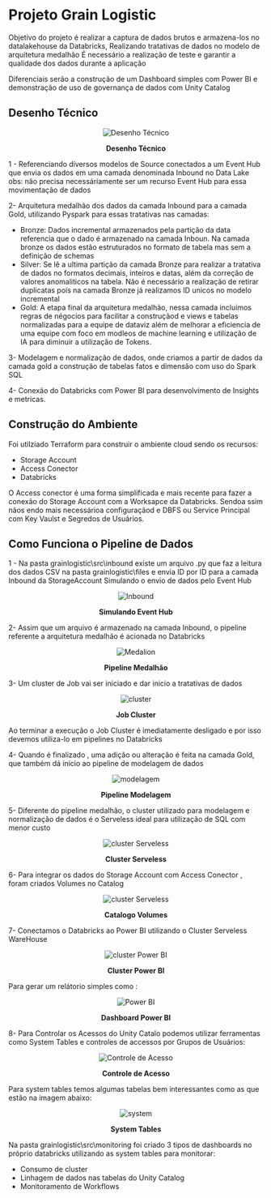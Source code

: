 # Projeto Grain Logistic

Objetivo do projeto é realizar a captura de dados brutos e armazena-los no datalakehouse da Databricks,
Realizando tratativas de dados no modelo de arquitetura medalhão
É necessário a realização de teste e garantir a qualidade dos dados durante a aplicação

Diferenciais serão a construção de um Dashboard simples com Power BI e demonstração de uso de governança de dados com Unity Catalog

## Desenho Técnico

<div align="center">
  <img src="https://github.com/user-attachments/assets/03c4a975-4cfc-4f81-86b4-692572626943" alt="Desenho Técnico">
  <p><b>Desenho Técnico</b></p>
</div>

<p align="left">
</p>

1 - Referenciando diversos modelos de Source conectados a um Event Hub que envia os dados em uma camada denominada Inbound no Data Lake
obs: não precisa necessáriamente ser um recurso Event Hub para essa movimentação de dados

2- Arquitetura medalhão dos dados da camada Inbound para a camada Gold, utilizando Pyspark para essas tratativas nas camadas:
- Bronze: Dados incremental armazenados pela partição da data referencia que o dado é armazenado na camada Inboun. Na camada bronze os dados estão estruturados no formato de tabela mas sem a definição de schemas
- Silver: Se lê a ultima partição da camada Bronze para realizar a tratativa de dados no formatos decimais, inteiros e datas, além da correção de valores anomaliticos na tabela. Não é necessário a realização de retirar duplicatas poís na camada Bronze já realizamos ID unicos no modelo incremental
- Gold: A etapa final da arquitetura medalhão, nessa camada incluímos regras de négocios para facilitar a construçãod e views e tabelas normalizadas para a equipe de dataviz além de melhorar a eficiencia de uma equipe com foco em modleos de machine learning e utilização de IA para diminuir a utilização de Tokens.

3- Modelagem e normalização de dados, onde criamos a partir de dados da camada  gold a construção de tabelas fatos e dimensão com uso do Spark SQL

4- Conexão do Databricks com Power BI para desenvolvimento de Insights e metricas.

## Construção do Ambiente

Foi utilziado Terraform para construir o ambiente cloud sendo os recursos:
- Storage Account
- Access Conector
- Databricks

O Access conector é uma forma simplificada e mais recente para fazer a conexão do Storage Account com a Worksapce da Databricks.
Sendoa ssim nãos endo mais necessárioa  configuraçãod e DBFS ou Service Principal com Key Vaulst e Segredos de Usuários.

## Como Funciona o Pipeline de Dados

1 - Na pasta grainlogistic\src\inbound existe um arquivo .py que faz a leitura dos dados CSV na pasta grainlogistic\files e envia ID por ID para a camada Inbound da StorageAccount
Simulando o envio de dados pelo Event Hub

<div align="center">
  <img src="https://github.com/user-attachments/assets/6beeaa22-08c5-4b65-b86e-bfc29520cd14" alt="Inbound">
  <p><b>Simulando Event Hub</b></p>
</div>

<p align="left">
</p>

2- Assim que um arquivo é armazenado na camada Inbound, o pipeline referente a arquitetura medalhão é acionada no Databricks

<div align="center">
  <img src="https://github.com/user-attachments/assets/afe562af-32af-43e8-bb22-975beb3f308d" alt="Medalion">
  <p><b>Pipeline Medalhão</b></p>
</div>

<p align="left">
</p>

3- Um cluster de Job vai ser iniciado e dar inicio a tratativas de dados

<div align="center">
  <img src="https://github.com/user-attachments/assets/e01791be-05e9-49f6-8251-f16bbbeec7d2" alt="cluster">
  <p><b>Job Cluster</b></p>
</div>

<p align="left">
</p>

Ao terminar a execução o Job Cluster é imediatamente desligado e por isso devemos utiliza-lo em pipelines no Databricks

4- Quando é finalizado , uma adição ou alteração é feita na camada Gold, que também dá inicio ao pipeline de modelagem de dados

<div align="center">
  <img src="https://github.com/user-attachments/assets/5474e7e7-c153-4a88-b85e-4078e56cfae1" alt="modelagem">
  <p><b>Pipeline Modelagem</b></p>
</div>

<p align="left">
</p>

5- Diferente do pipeline medalhão, o cluster utilizado para modelagem e normalização de dados é o Serveless ideal para utilização de SQL com menor custo

<div align="center">
  <img src="https://github.com/user-attachments/assets/30e2fefb-1033-4627-84c0-c3d8200f2deb" alt="cluster Serveless">
  <p><b>Cluster Serveless</b></p>
</div>

<p align="left">
</p>

6- Para integrar os dados do Storage Account com Access Conector , foram criados Volumes no Catalog

<div align="center">
  <img src="https://github.com/user-attachments/assets/cdf9e8a4-f6ff-40f1-94e8-5c0f0b4b8a37" alt="cluster Serveless">
  <p><b>Catalogo Volumes</b></p>
</div>

<p align="left">
</p>

7- Conectamos o Databricks ao Power BI utilizando o Cluster Serveless WareHouse

<div align="center">
  <img src="https://github.com/user-attachments/assets/d00e0935-8037-4d49-b093-e285bc4a9f6c" alt="cluster Power BI">
  <p><b>Cluster Power BI</b></p>
</div>

<p align="left">
</p>

Para gerar um relátorio simples como :

<div align="center">
  <img src="https://github.com/user-attachments/assets/9df4bb17-3175-43ca-9a54-36153cad2b94" alt="Power BI">
  <p><b>Dashboard Power BI</b></p>
</div>

<p align="left">
</p>

8- Para Controlar os Acessos do Unity Catalo podemos utilizar ferramentas como System Tables e controles de accessos por Grupos de Usuários:

<div align="center">
  <img src="https://github.com/user-attachments/assets/03a1f6ef-2673-47db-a1d9-13975e8b2d79" alt="Controle de Acesso">
  <p><b>Controle de Acesso</b></p>
</div>

<p align="left">
</p>

Para system tables temos algumas tabelas bem interessantes como as que estão na imagem abaixo:

<div align="center">
  <img src="https://github.com/user-attachments/assets/34364135-3712-40b7-a616-e00bb906ba94" alt="system">
  <p><b>System Tables</b></p>
</div>

<p align="left">
</p>

Na pasta grainlogistic\src\monitoring foi criado 3 tipos de dashboards no próprio databricks utilizando as system tables para monitorar:
- Consumo de cluster
- Linhagem de dados nas tabelas do Unity Catalog
- Monitoramento de Workflows
